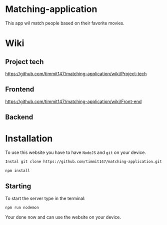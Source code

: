 # Matching-application
This app wil match people based on their favorite movies.

# Wiki


## Project tech
https://github.com/timmit147/matching-application/wiki/Project-tech

## Frontend
https://github.com/timmit147/matching-application/wiki/Front-end

## Backend

# Installation

To use this website you have to have ```NodeJS``` and ```git``` on your device.

```bash
Instal git clone https://github.com/timmit147/matching-application.git
```
```bash
npm install
```


## Starting
To start the server type in the terminal:

```bash
npm run nodemon
```

Your done now and can use the website on your device.
